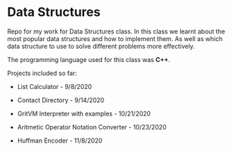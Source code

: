 # Data Structures
Repo for my work for Data Structures class. In this class we learnt about the most popular data structures
and how to implement them. As well as which data structure to use to solve different problems more effectively.

The programming language used for this class was **C++**. 

Projects included so far:
  * List Calculator - 9/8/2020

  * Contact Directory - 9/14/2020

  * GritVM Interpreter with examples - 10/21/2020

  * Aritmetic Operator Notation Converter - 10/23/2020

  * Huffman Encoder - 11/8/2020
